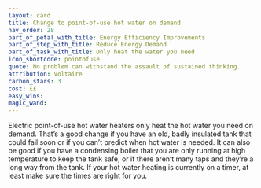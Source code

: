 ```yaml
---
layout: card
title: Change to point-of-use hot water on demand
nav_order: 28
part_of_petal_with_title: Energy Efficiency Improvements
part_of_step_with_title: Reduce Energy Demand
part_of_task_with_title: Only heat the water you need
icon_shortcode: pointofuse
quote: No problem can withstand the assault of sustained thinking.
attribution: Voltaire
carbon_stars: 3
cost: ££
easy_wins: 
magic_wand: 
---
```


<p>Electric point-of-use hot water heaters only heat the hot water you need on demand. That’s a good change if you have an old, badly insulated tank that could fail soon or if you can’t predict when hot water is needed.  It can also be good if you have a condensing boiler that you are only running at high temperature to keep the tank safe, or if there aren’t many taps and they’re a long way from the tank.  If your hot water heating is currently on a timer, at least make sure the times are right for you.</p> 
